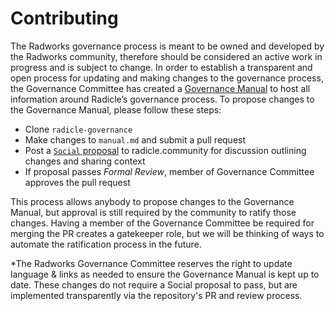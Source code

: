# Contributing

The Radworks governance process is meant to be owned and developed by the Radworks community, therefore should be considered an active work in progress and is subject to change. In order to establish a transparent and open process for updating and making changes to the governance process, the Governance Committee has created a [Governance Manual](/manual.md) to host all information around Radicle’s governance process. To propose changes to the Governance Manual, please follow these steps:

- Clone `radicle-governance`
- Make changes to `manual.md` and submit a pull request
- Post a [`Social` proposal](https://github.com/radicle-dev/radicle-governance/blob/main/manual.md#proposal-types) to radicle.community for discussion outlining changes and sharing context
- If proposal passes *Formal Review*, member of Governance Committee approves the pull request

This process allows anybody to propose changes to the Governance Manual, but approval is still required by the community to ratify those changes. Having a member of the Governance Committee be required for merging the PR creates a gatekeeper role, but we  will be thinking of ways to automate the ratification process in the future.

*The Radworks Governance Committee reserves the right to update language & links as needed to ensure the Governance Manual is kept up to date. These changes do not require a Social proposal to pass, but are implemented transparently via the repository's PR and review process. 
